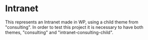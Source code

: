 # Intranet
This represents an Intranet made in WP, using a child theme from "consulting".
In order to test this project it is necessary to have both themes, "consulting" and "intranet-consulting-child".
